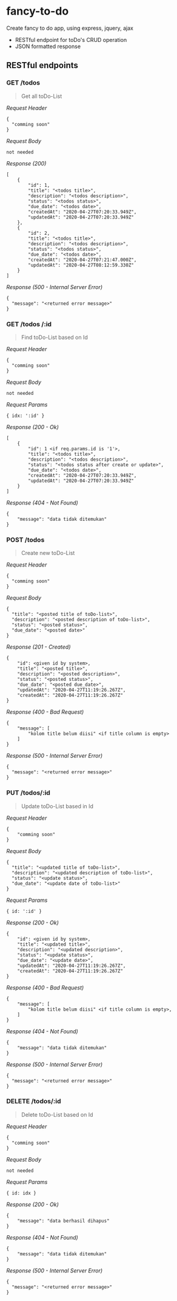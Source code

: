 # fancy-to-do
Create fancy to do app, using express, jquery, ajax

* RESTful endpoint for toDo's CRUD operation
* JSON formatted response

## RESTful endpoints
### GET /todos

> Get all toDo-List

_Request Header_
```
{
  "comming soon"
}

```

_Request Body_
```
not needed
```

_Response (200)_
```
[
    {
        "id": 1,
        "title": "<todos title>",
        "description": "<todos description>",
        "status": "<todos status>",
        "due_date": "<todos date>",
        "createdAt": "2020-04-27T07:20:33.949Z",
        "updatedAt": "2020-04-27T07:20:33.949Z"
    },
    {
        "id": 2,
        "title": "<todos title>",
        "description": "<todos description>",
        "status": "<todos status>",
        "due_date": "<todos date>",
        "createdAt": "2020-04-27T07:21:47.000Z",
        "updatedAt": "2020-04-27T08:12:59.330Z"
    }
]

```

_Response (500 - Internal Server Error)_
```
{
  "message": "<returned error message>"
}
```

### GET /todos /:id

> Find toDo-List based on Id

_Request Header_
```
{
  "comming soon"
}

```

_Request Body_
```
not needed
```

_Request Params_
```
{ idx: ':id' }
```

_Response (200 - Ok)_
```
[
    {
        "id": 1 <if req.params.id is '1'>,
        "title": "<todos title>",
        "description": "<todos description>",
        "status": "<todos status after create or update>",
        "due_date": "<todos date>",
        "createdAt": "2020-04-27T07:20:33.949Z",
        "updatedAt": "2020-04-27T07:20:33.949Z"
    }
]

```

_Response (404 - Not Found)_
```
{
    "message": "data tidak ditemukan"
}
```

### POST /todos

> Create new toDo-List

_Request Header_
```
{
  "comming soon"
}

```

_Request Body_
```
{
  "title": "<posted title of toDo-list>",
  "description": "<posted description of toDo-list>",
  "status": "<posted status>",
  "due_date": "<posted date>"
}
```

_Response (201 - Created)_
```
{
    "id": <given id by system>,
    "title": "<posted title>",
    "description": "<posted description>",
    "status": "<posted status>",
    "due_date": "<posted due_date>",
    "updatedAt": "2020-04-27T11:19:26.267Z",
    "createdAt": "2020-04-27T11:19:26.267Z"
}
```

_Response (400 - Bad Request)_
```
{
    "message": [
        "kolom title belum diisi" <if title column is empty>
    ]
}
```

_Response (500 - Internal Server Error)_
```
{
  "message": "<returned error message>"
}
```

### PUT /todos/:id

> Update toDo-List based in Id

_Request Header_
```
{
    "comming soon"
}

```

_Request Body_
```
{
  "title": "<updated title of toDo-list>",
  "description": "<updated description of toDo-list>",
  "status": "<update status>",
  "due_date": "<update date of toDo-list>"
}
```

_Request Params_
```
{ id: ':id' }
```

_Response (200 - Ok)_
```
{
    "id": <given id by system>,
    "title": "<updated title>",
    "description": "<updated description>",
    "status": "<update status>",
    "due_date": "<update date>",
    "updatedAt": "2020-04-27T11:19:26.267Z",
    "createdAt": "2020-04-27T11:19:26.267Z"
}
```

_Response (400 - Bad Request)_
```
{
    "message": [
        "kolom title belum diisi" <if title column is empty>,
    ]
}
```

_Response (404 - Not Found)_
```
{
    "message": "data tidak ditemukan"
}
```

_Response (500 - Internal Server Error)_
```
{
  "message": "<returned error message>"
}
```

### DELETE /todos/:id

> Delete toDo-List based on Id

_Request Header_
```
{
  "comming soon"
}

```

_Request Body_
```
not needed
```

_Request Params_
```
{ id: idx }
```


_Response (200 - Ok)_
```
{
    "message": "data berhasil dihapus"
}
```

_Response (404 - Not Found)_
```
{
    "message": "data tidak ditemukan"
}
```

_Response (500 - Internal Server Error)_
```
{
  "message": "<returned error message>"
}
```